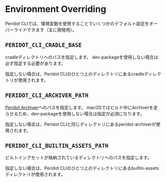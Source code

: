 # Environment Overriding

Peridot CLIでは、環境変数を使用することでいくつかのデフォルト設定をオーバーライドできます（主に開発用）。

## `PERIDOT_CLI_CRADLE_BASE`

cradleディレクトリへのパスを指定します。
dev-packageを使用しない場合は必ず指定する必要があります。

指定しない場合は、Peridot CLIのひとつ上のディレクトリにあるcradleディレクトリが使用されます。

## `PERIDOT_CLI_ARCHIVER_PATH`

[Peridot Archiver](../archiver.md)へのパスを指定します。
macOSではビルド中にArchiverを走らせるため、dev-packageを使用しない場合は指定が必須になります。

指定しない場合は、Peridot CLIと同じディレクトリにあるperidot-archiverが使用されます。

## `PERIDOT_CLI_BUILTIN_ASSETS_PATH`

ビルトインアセットが格納されているディレクトリへのパスを指定します。

指定しない場合は、Peridot CLIのひとつ上のディレクトリにあるbuiltin-assetsディレクトリが使用されます。
